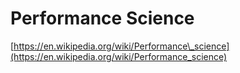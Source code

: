 # Performance Science

[https://en.wikipedia.org/wiki/Performance\_science](https://en.wikipedia.org/wiki/Performance_science)

